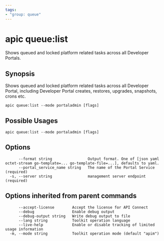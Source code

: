 ```yaml
---
tags:
- "group: queue"
---
```

# apic queue:list

Shows queued and locked platform related tasks across all Developer Portals.

## Synopsis

Shows queued and locked platform related tasks across all Developer Portal, including Developer Portal creates, restores, upgrades, snapshots, crons etc.

```
apic queue:list --mode portaladmin [flags]
```

## Possible Usages

```
apic queue:list --mode portaladmin [flags]
```

## Options

```
      --format string                Output format. One of [json yaml octet-stream go-template=... go-template-file=...], defaults to yaml.
      --portal_service_name string   The name of the Portal Service (required)
  -s, --server string                management server endpoint (required)
```

## Options inherited from parent commands

```
      --accept-license        Accept the license for API Connect
      --debug                 Enable debug output
      --debug-output string   Write debug output to file
      --lang string           Toolkit operation language
      --live-help             Enable or disable tracking of limited usage information
  -m, --mode string           Toolkit operation mode (default "apim")
```
